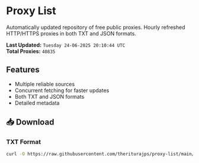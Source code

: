 # Proxy List

Automatically updated repository of free public proxies. Hourly refreshed HTTP/HTTPS proxies in both TXT and JSON formats.

**Last Updated:** `Tuesday 24-06-2025 20:10:44 UTC`  
**Total Proxies:** `40835`

## Features
- Multiple reliable sources
- Concurrent fetching for faster updates
- Both TXT and JSON formats
- Detailed metadata

## 📥 Download

### TXT Format
```bash
curl -O https://raw.githubusercontent.com/theriturajps/proxy-list/main/proxies.txt